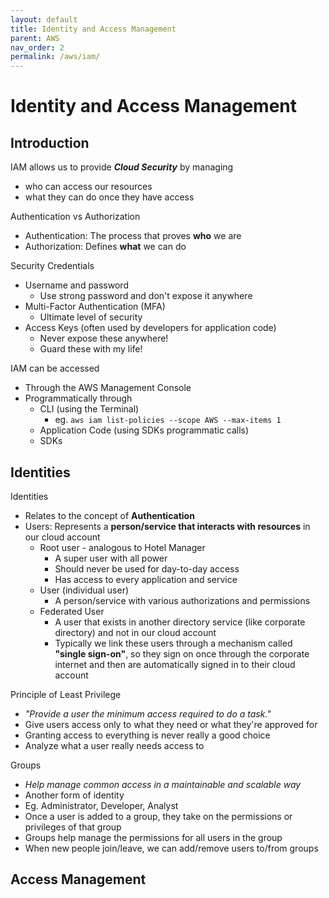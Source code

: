```yaml
---
layout: default
title: Identity and Access Management
parent: AWS
nav_order: 2
permalink: /aws/iam/
---
```


# Identity and Access Management

## Introduction

IAM allows us to provide ***Cloud Security*** by managing 
- who can access our resources
- what they can do once they have access

Authentication vs Authorization
- Authentication: The process that proves **who** we are
- Authorization: Defines **what** we can do

Security Credentials
- Username and password
    - Use strong password and don't expose it anywhere
- Multi-Factor Authentication (MFA)
    - Ultimate level of security
- Access Keys (often used by developers for application code)
    - Never expose these anywhere!
    - Guard these with my life!

IAM can be accessed
- Through the AWS Management Console
- Programmatically through
    - CLI (using the Terminal)
        - eg. ```aws iam list-policies --scope AWS --max-items 1```
    - Application Code (using SDKs programmatic calls)
    - SDKs

## Identities

Identities
- Relates to the concept of **Authentication**
- Users: Represents a **person/service that interacts with resources** in our cloud account
    - Root user - analogous to Hotel Manager
        - A super user with all power
        - Should never be used for day-to-day access
        - Has access to every application and service
    - User (individual user)
        - A person/service with various authorizations and permissions
    - Federated User
        - A user that exists in another directory service (like corporate directory) and not in our cloud account
        - Typically we link these users through a mechanism called **"single sign-on"**, so they sign on once through the corporate internet and then are automatically signed in to their cloud account

Principle of Least Privilege
- *"Provide a user the minimum access required to do a task."*
- Give users access only to what they need or what they're approved for
- Granting access to everything is never really a good choice
- Analyze what a user really needs access to

Groups
- *Help manage common access in a maintainable and scalable way*
- Another form of identity
- Eg. Administrator, Developer, Analyst
- Once a user is added to a group, they take on the permissions or privileges of that group
- Groups help manage the permissions for all users in the group
- When new people join/leave, we can add/remove users to/from groups

## Access Management


